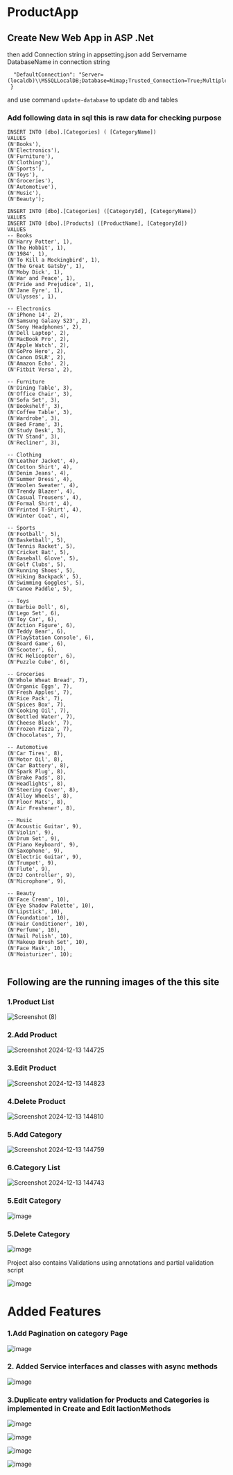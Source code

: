 # ProductApp
## Create New Web App in ASP .Net
then add Connection string in appsetting.json add Servername DatabaseName in connection string 
```  "ConnectionStrings": {
  "DefaultConnection": "Server=(localdb)\\MSSQLLocalDB;Database=Nimap;Trusted_Connection=True;MultipleActiveResultSets=true"
 }
```
and use command ```update-database``` to update db and tables 

### Add following data in sql this is raw data for checking purpose
```
INSERT INTO [dbo].[Categories] ( [CategoryName]) 
VALUES 
(N'Books'),
(N'Electronics'),
(N'Furniture'),
(N'Clothing'),
(N'Sports'),
(N'Toys'),
(N'Groceries'),
(N'Automotive'),
(N'Music'),
(N'Beauty');

```


```
INSERT INTO [dbo].[Categories] ([CategoryId], [CategoryName]) 
VALUES 
INSERT INTO [dbo].[Products] ([ProductName], [CategoryId]) 
VALUES 
-- Books
(N'Harry Potter', 1),
(N'The Hobbit', 1),
(N'1984', 1),
(N'To Kill a Mockingbird', 1),
(N'The Great Gatsby', 1),
(N'Moby Dick', 1),
(N'War and Peace', 1),
(N'Pride and Prejudice', 1),
(N'Jane Eyre', 1),
(N'Ulysses', 1),

-- Electronics
(N'iPhone 14', 2),
(N'Samsung Galaxy S23', 2),
(N'Sony Headphones', 2),
(N'Dell Laptop', 2),
(N'MacBook Pro', 2),
(N'Apple Watch', 2),
(N'GoPro Hero', 2),
(N'Canon DSLR', 2),
(N'Amazon Echo', 2),
(N'Fitbit Versa', 2),

-- Furniture
(N'Dining Table', 3),
(N'Office Chair', 3),
(N'Sofa Set', 3),
(N'Bookshelf', 3),
(N'Coffee Table', 3),
(N'Wardrobe', 3),
(N'Bed Frame', 3),
(N'Study Desk', 3),
(N'TV Stand', 3),
(N'Recliner', 3),

-- Clothing
(N'Leather Jacket', 4),
(N'Cotton Shirt', 4),
(N'Denim Jeans', 4),
(N'Summer Dress', 4),
(N'Woolen Sweater', 4),
(N'Trendy Blazer', 4),
(N'Casual Trousers', 4),
(N'Formal Shirt', 4),
(N'Printed T-Shirt', 4),
(N'Winter Coat', 4),

-- Sports
(N'Football', 5),
(N'Basketball', 5),
(N'Tennis Racket', 5),
(N'Cricket Bat', 5),
(N'Baseball Glove', 5),
(N'Golf Clubs', 5),
(N'Running Shoes', 5),
(N'Hiking Backpack', 5),
(N'Swimming Goggles', 5),
(N'Canoe Paddle', 5),

-- Toys
(N'Barbie Doll', 6),
(N'Lego Set', 6),
(N'Toy Car', 6),
(N'Action Figure', 6),
(N'Teddy Bear', 6),
(N'PlayStation Console', 6),
(N'Board Game', 6),
(N'Scooter', 6),
(N'RC Helicopter', 6),
(N'Puzzle Cube', 6),

-- Groceries
(N'Whole Wheat Bread', 7),
(N'Organic Eggs', 7),
(N'Fresh Apples', 7),
(N'Rice Pack', 7),
(N'Spices Box', 7),
(N'Cooking Oil', 7),
(N'Bottled Water', 7),
(N'Cheese Block', 7),
(N'Frozen Pizza', 7),
(N'Chocolates', 7),

-- Automotive
(N'Car Tires', 8),
(N'Motor Oil', 8),
(N'Car Battery', 8),
(N'Spark Plug', 8),
(N'Brake Pads', 8),
(N'Headlights', 8),
(N'Steering Cover', 8),
(N'Alloy Wheels', 8),
(N'Floor Mats', 8),
(N'Air Freshener', 8),

-- Music
(N'Acoustic Guitar', 9),
(N'Violin', 9),
(N'Drum Set', 9),
(N'Piano Keyboard', 9),
(N'Saxophone', 9),
(N'Electric Guitar', 9),
(N'Trumpet', 9),
(N'Flute', 9),
(N'DJ Controller', 9),
(N'Microphone', 9),

-- Beauty
(N'Face Cream', 10),
(N'Eye Shadow Palette', 10),
(N'Lipstick', 10),
(N'Foundation', 10),
(N'Hair Conditioner', 10),
(N'Perfume', 10),
(N'Nail Polish', 10),
(N'Makeup Brush Set', 10),
(N'Face Mask', 10),
(N'Moisturizer', 10);


```
## Following are the running images of the this site
### 1.Product List
![Screenshot (8)](https://github.com/user-attachments/assets/15e9f92e-bb87-4c9f-98ef-609d012b340a)

### 2.Add Product
![Screenshot 2024-12-13 144725](https://github.com/user-attachments/assets/10c0bd97-c076-4918-9129-1a0701234915)

### 3.Edit Product
![Screenshot 2024-12-13 144823](https://github.com/user-attachments/assets/239c9234-23ef-486e-b8dc-efbca291f09c)

### 4.Delete Product
![Screenshot 2024-12-13 144810](https://github.com/user-attachments/assets/616f2eb0-f219-4680-9754-dfb6f3519b81)



### 5.Add Category
![Screenshot 2024-12-13 144759](https://github.com/user-attachments/assets/fd225411-eadc-4092-bbba-c2e87f243993)

### 6.Category List 
![Screenshot 2024-12-13 144743](https://github.com/user-attachments/assets/9a9d2669-2b71-49af-a751-4fe320be1eee)

### 5.Edit Category
![image](https://github.com/user-attachments/assets/40ea041e-1371-4173-90f6-faa1b24ed025)


### 5.Delete Category
![image](https://github.com/user-attachments/assets/8bdfff2c-029e-426a-be80-3181d8cd61a1)


Project also contains Validations using annotations and  partial validation script

![image](https://github.com/user-attachments/assets/fed68e08-ae1c-44f9-a651-991d4ceccc09)

# Added Features
### 1.Add Pagination on category Page
![image](https://github.com/user-attachments/assets/ec20ff40-7c05-4e7f-8937-407aa0e2fed7)

### 2. Added Service interfaces and classes with async methods 
![image](https://github.com/user-attachments/assets/02bf7949-f1ce-4445-9992-837ae6023fd5)

### 3.Duplicate entry validation for Products and Categories is implemented in Create and Edit IactionMethods

![image](https://github.com/user-attachments/assets/b789a9df-91c9-4f8f-a646-727415b1e9c7)

![image](https://github.com/user-attachments/assets/8442e80e-698b-48df-8d78-494bc3f4d6fd)

![image](https://github.com/user-attachments/assets/463ba640-2e1e-48a5-8cae-7d27dff48ad0)

![image](https://github.com/user-attachments/assets/94f95d99-0cc0-4a77-896d-1a085f8647d9)








